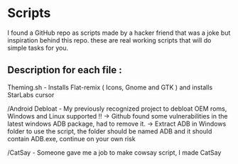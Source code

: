 # Scripts
I found a GitHub repo as scripts made by a hacker friend that was a joke but inspiration behind this repo. these are real working scripts that will do simple tasks for you.

## Description for each file :
 Theming.sh - Installs Flat-remix ( Icons, Gnome and GTK ) and installs StarLabs cursor
 
 /Android Debloat - My previously recognized project to debloat OEM roms, Windows and Linux supported !!
 -> Github found some vulnerabilities in the latest windows ADB package, had to remove it.
 -> Extract ADB in Windows folder to use the script, the folder should be named ADB and it should contain ADB.exe, continue on your own risk

 /CatSay - Someone gave me a job to make cowsay script, I made CatSay

